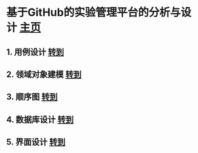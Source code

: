 # 基于GitHub的实验管理平台的分析与设计 [主页](/README.md)
## 1. 用例设计 [转到](/test6/用例设计.md)
## 2. 领域对象建模 [转到](/test6/领域对象建模.md)
## 3. 顺序图 [转到](/test6/顺序图.md)
## 4. 数据库设计 [转到](/test6/数据库设计.md)
## 5. 界面设计 [转到](/test6/界面设计.md)